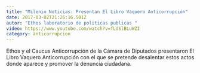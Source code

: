 ```yaml
---
title: "Milenio Noticias: Presentan El Libro Vaquero Anticorrupción"
date: 2017-03-02T21:26:16.501Z
autor: "Ethos laboratorio de politicas publicas "
video: https://www.youtube.com/watch?v=fLdSlBLuWZI
category: anticorrupcion
---
```

Ethos y el Caucus Anticorrupción de la Cámara de Diputados presentaron El Libro Vaquero Anticorrupción con el que se pretende desalentar estos actos donde aparece y promover la denuncia ciudadana.